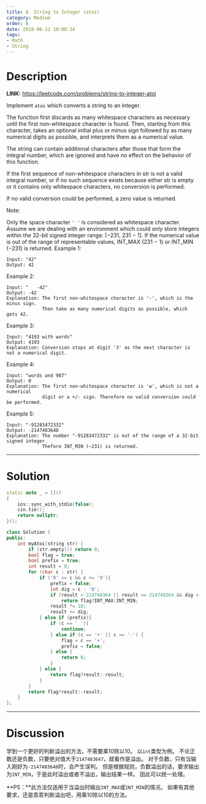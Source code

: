 ```yaml
---
title: 8. String to Integer (atoi)
category: Medium
order: 8
date: 2018-06-22 10:08:34
tags:
- Math
- String
---
```


<!-- 记得完善 tags 和 category 字段 -->

# Description

**LINK:** https://leetcode.com/problems/string-to-integer-atoi

Implement `atoi` which converts a string to an integer.

The function first discards as many whitespace characters as necessary until the first non-whitespace character is found. Then, starting from this character, takes an optional initial plus or minus sign followed by as many numerical digits as possible, and interprets them as a numerical value.

The string can contain additional characters after those that form the integral number, which are ignored and have no effect on the behavior of this function.

If the first sequence of non-whitespace characters in str is not a valid integral number, or if no such sequence exists because either str is empty or it contains only whitespace characters, no conversion is performed.

If no valid conversion could be performed, a zero value is returned.

Note:

Only the space character `' '` is considered as whitespace character.
Assume we are dealing with an environment which could only store integers within the 32-bit signed integer range: [−231,  231 − 1]. If the numerical value is out of the range of representable values, INT_MAX (231 − 1) or INT_MIN (−231) is returned.
Example 1:
```
Input: "42"
Output: 42
```
Example 2:
```
Input: "   -42"
Output: -42
Explanation: The first non-whitespace character is '-', which is the minus sign.
             Then take as many numerical digits as possible, which gets 42.
```
Example 3:
```
Input: "4193 with words"
Output: 4193
Explanation: Conversion stops at digit '3' as the next character is not a numerical digit.
```
Example 4:
```
Input: "words and 987"
Output: 0
Explanation: The first non-whitespace character is 'w', which is not a numerical 
             digit or a +/- sign. Therefore no valid conversion could be performed.
```
Example 5:
```
Input: "-91283472332"
Output: -2147483648
Explanation: The number "-91283472332" is out of the range of a 32-bit signed integer.
             Thefore INT_MIN (−231) is returned.
```

----------
# Solution
```c++
static auto _ = []()
{
    ios::sync_with_stdio(false);
    cin.tie();
    return nullptr;
}();

class Solution {
public:
    int myAtoi(string str) {
        if (str.empty()) return 0;
        bool flag = true;
        bool prefix = true;
        int result = 0;
        for (char c : str) {
            if ('0' <= c && c <= '9'){
                prefix = false;
                int dig = c - '0';
                if (result > 214748364 || result == 214748364 && dig > 7)
                    return flag?INT_MAX:INT_MIN;
                result *= 10;
                result += dig;
            } else if (prefix){
                if (c == ' '){
                    continue;
                } else if (c == '+' || c == '-') {
                    flag = c == '+';
                    prefix = false;
                } else {
                    return 0;
                }
            } else {
                return flag?result:-result;
            }
        }
        return flag?result:-result;
    }
};
```
----------
# Discussion
学到一个更好的判断溢出的方法，不需要乘10除以10。
以`int`类型为例。
不论正数还是负数，只要绝对值大于`2147483647`，就看作是溢出。
对于负数，只有当输入刚好为`-2147483648`时，会产生误判。
但是根据规则，负数溢出的话，要求输出为`INT_MIN`，于是此时溢出或者不溢出，输出结果一样。
因此可以统一处理。

**PS：**此方法仅适用于当溢出时输出`INT_MAX`或`INT_MIN`的情况。
如果有其他要求，还是乖乖判断溢出吧，用乘10除以10的方法。